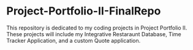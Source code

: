 # Project-Portfolio-II-FinalRepo


This repository is dedicated to my coding projects in Project Portfolio II. These projects will include my Integrative Restaraunt Database, Time Tracker Application, and a custom Quote application.
